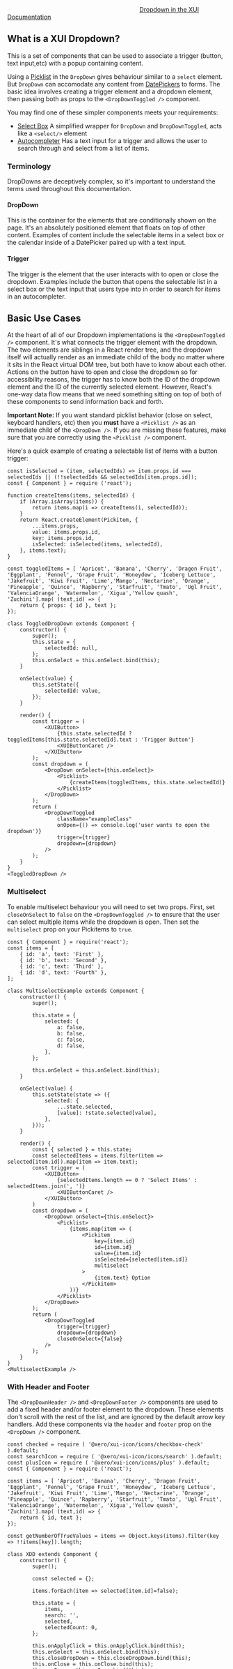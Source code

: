 <div class="xui-margin-vertical">
	<div>
		<svg focusable="false" class="xui-icon xui-icon-inline xui-icon-large xui-icon-color-blue"> <use xlink:href="#xui-icon-bookmark" role="presentation"/></svg>
		<span><a href="../section-dropdowns.html#dropdowns">Dropdown in the XUI Documentation</a></span>
	</div>
</div>

## What is a XUI Dropdown?

This is a set of components that can be used to associate a trigger (button, text input,etc) with a popup containing content.

Using a [Picklist](#picklist) in the `DropDown` gives behaviour similar to a `select` element. But `DropDown` can accomodate any content from [DatePickers](#datepicker) to forms. The basic idea involves creating a trigger element and a dropdown element, then passing both as props to the `<DropDownToggled />` component.

You may find one of these simpler components meets your requirements:

* [Select Box](#select-box) A simplified wrapper for `DropDown` and `DropDownToggled`, acts like a `<select/>` element
* [Autocompleter](#autocompleter) Has a text input for a trigger and allows the user to search through and select from a list of items.

### Terminology

DropDowns are deceptively complex, so it's important to understand the terms used throughout this documentation.

#### DropDown

This is the container for the elements that are conditionally shown on the page. It's an absolutely positioned element that floats on top of other content.  Examples of content include the selectable items in a select box or the calendar inside of a DatePicker paired up with a text input.

#### Trigger

The trigger is the element that the user interacts with to open or close the dropdown. Examples include the button that opens the selectable list in a select box or the text input that users type into in order to search for items in an autocompleter.

## Basic Use Cases

At the heart of all of our Dropdown implementations is the `<DropDownToggled />` component. It's what connects the trigger element with the dropdown.  The two elements are siblings in a React render tree, and the dropdown itself will actually render as an immediate child of the body no matter where it sits in the React virtual DOM tree, but both have to know about each other.  Actions on the button have to open and close the dropdown so for accessibility reasons, the trigger has to know both the ID of the dropdown element and the ID of the currently selected element.  However, React's one-way data flow means that we need something sitting on top of both of these components to send information back and forth.

**Important Note:**
If you want standard picklist behavior (close on select, keyboard handlers, etc) then you **must** have a `<Picklist />` as an immediate child of the `<DropDown />`.  If you are missing these features, make sure that you are correctly using the `<Picklist />` component.

Here's a quick example of creating a selectable list of items with a button trigger:

```
const isSelected = (item, selectedIds) => item.props.id === selectedIds || (!!selectedIds && selectedIds[item.props.id]);
const { Component } = require ('react');

function createItems(items, selectedId) {
	if (Array.isArray(items)) {
		return items.map(i => createItems(i, selectedId));
	}
	return React.createElement(Pickitem, {
		...items.props,
		value: items.props.id,
		key: items.props.id,
		isSelected: isSelected(items, selectedId),
	}, items.text);
}

const toggledItems = [ 'Apricot', 'Banana', 'Cherry', 'Dragon Fruit', 'Eggplant', 'Fennel', 'Grape Fruit', 'Honeydew', 'Iceberg Lettuce', 'Jakefruit', 'Kiwi Fruit', 'Lime','Mango', 'Nectarine', 'Orange', 'Pineapple', 'Quince', 'Rapberry', 'Starfruit', 'Tmato', 'Ugl Fruit', 'ValenciaOrange', 'Watermelon', 'Xigua','Yellow quash', 'Zuchini'].map( (text,id) => {
	return { props: { id }, text };
});

class ToggledDropDown extends Component {
	constructor() {
		super();
		this.state = {
			selectedId: null,
		};
		this.onSelect = this.onSelect.bind(this);
	}

	onSelect(value) {
		this.setState({
			selectedId: value,
		});
	}

	render() {
		const trigger = (
			<XUIButton>
				{this.state.selectedId ? toggledItems[this.state.selectedId].text : 'Trigger Button'}
				<XUIButtonCaret />
			</XUIButton>
		);
		const dropdown = (
			<DropDown onSelect={this.onSelect}>
				<Picklist>
					{createItems(toggledItems, this.state.selectedId)}
				</Picklist>
			</DropDown>
		);
		return (
			<DropDownToggled
				className="exampleClass"
				onOpen={() => console.log('user wants to open the dropdown')}
				trigger={trigger}
				dropdown={dropdown}
			/>
		);
	}
}
<ToggledDropDown />
```

### Multiselect
To enable multiselect behaviour you will need to set two props.  First, set `closeOnSelect` to `false` on the `<DropDownToggled />` to ensure that the user can select multiple items while the dropdown is open. Then set the `multiselect` prop on your Pickitems to `true`.

```
const { Component } = require('react');
const items = [
	{ id: 'a', text: 'First' },
	{ id: 'b', text: 'Second' },
	{ id: 'c', text: 'Third' },
	{ id: 'd', text: 'Fourth' },
];

class MultiselectExample extends Component {
	constructor() {
		super();

		this.state = {
			selected: {
				a: false,
				b: false,
				c: false,
				d: false,
			},
		};

		this.onSelect = this.onSelect.bind(this);
	}

	onSelect(value) {
		this.setState(state => ({
			selected: {
				...state.selected,
				[value]: !state.selected[value],
			},
		}));
	}

	render() {
		const { selected } = this.state;
		const selectedItems = items.filter(item => selected[item.id]).map(item => item.text);
		const trigger = (
			<XUIButton>
				{selectedItems.length == 0 ? 'Select Items' : selectedItems.join(', ')}
				<XUIButtonCaret />
			</XUIButton>
		)
		const dropdown = (
			<DropDown onSelect={this.onSelect}>
				<Picklist>
					{items.map(item => (
						<Pickitem
							key={item.id}
							id={item.id}
							value={item.id}
							isSelected={selected[item.id]}
							multiselect
						>
							{item.text} Option
						</Pickitem>
					))}
				</Picklist>
			</DropDown>
		);
		return (
			<DropDownToggled
				trigger={trigger}
				dropdown={dropdown}
				closeOnSelect={false}
			/>
		);
	}
}
<MultiselectExample />
```


### With Header and Footer

The `<DropDownHeader />` and `<DropDownFooter />` components are used to add a fixed header and/or footer element to the dropdown.  These elements don't scroll with the rest of the list, and are ignored by the default arrow key handlers.  Add these components via the `header` and `footer` prop on the `<DropDown />` component.

```
const checked = require ( '@xero/xui-icon/icons/checkbox-check' ).default;
const searchIcon = require ( '@xero/xui-icon/icons/search' ).default;
const plusIcon = require ( '@xero/xui-icon/icons/plus' ).default;
const { Component } = require ('react');

const items = [ 'Apricot', 'Banana', 'Cherry', 'Dragon Fruit', 'Eggplant', 'Fennel', 'Grape Fruit', 'Honeydew', 'Iceberg Lettuce', 'Jakefruit', 'Kiwi Fruit', 'Lime','Mango', 'Nectarine', 'Orange', 'Pineapple', 'Quince', 'Rapberry', 'Starfruit', 'Tmato', 'Ugl Fruit', 'ValenciaOrange', 'Watermelon', 'Xigua','Yellow quash', 'Zuchini'].map( (text,id) => {
	return { id, text };
});

const getNumberOfTrueValues = items => Object.keys(items).filter(key => !!items[key]).length;

class XDD extends Component {
	constructor() {
		super();

		const selected = {};

		items.forEach(item => selected[item.id]=false);

		this.state = {
			items,
			search: '',
			selected,
			selectedCount: 0,
		};

		this.onApplyClick = this.onApplyClick.bind(this);
		this.onSelect = this.onSelect.bind(this);
		this.closeDropDown = this.closeDropDown.bind(this);
		this.onClose = this.onClose.bind(this);
		this.onOpen = this.onOpen.bind(this);
		this.onSearch = this.onSearch.bind(this);
		this.onSearchKeyDown = this.onSearchKeyDown.bind(this);
	}

	onSearch(event) {
		const val = event.target.value;
		this.setState({
			search: val,
			items: items.filter(item => item.text.toLowerCase().indexOf(val.toLowerCase()) > -1),
		});
	}

	onSearchKeyDown(event) {
		// Allow users to type spaces without selecting
		if (event.keyCode !== 32) {
			this.dropdown.onKeyDown(event);
		}
	}

	onSelect(value) {
		this.setState(state => ({
			selected: {
				...state.selected,
				[value]: !state.selected[value],
			},
		}));
	}

	closeDropDown() {
		this.ddt.closeDropDown();
	}

	onApplyClick() {
		this.setState(state => ({
			selectedCount: getNumberOfTrueValues(state.selected),
			previousSelected: null
		}));
		this.closeDropDown();
	}

	onClose() {
		this.setState(state => {
			const newSelected = state.previousSelected != null ? state.previousSelected : state.selected;
			return {
				selected: newSelected,
				previousSelected: null,
				selectedCount: getNumberOfTrueValues(newSelected)
			};
		});
	}

	onOpen() {
		this.setState(state => ({
			previousSelected: state.selected
		}))
	}

	render() {
		const { items, search } = this.state;
		const dropdownHeader = (
			<DropDownHeader
				title="Select Fruit"
				onSecondaryButtonClick={this.closeDropDown}
				onPrimaryButtonClick={this.onApplyClick}
				primaryButtonContent="Apply"
				secondaryButtonContent="Cancel"
			>
				<XUIInput
					ref={c => this.searchComponent = c}
					className="xui-input-borderless xui-input-borderless-solid"
					containerClassName="xui-inputwrapper-borderless xui-u-fullwidth"
					onKeyDown={this.onSearchKeyDown}
					value={this.search}
					onChange={this.onSearch}
					iconAttributes={{
						path: searchIcon,
						position: 'left',
					}}
					inputAttributes={{
						type: 'search',
						placeholder: 'Search box',
					}}
					hasClearButton
				/>
			</DropDownHeader>
		);

		const dropdownFooter = (
			<DropDownFooter>
				<Picklist>
					<Pickitem id="footerAction">
						<span>
							<XUIIcon
								inline
								path={plusIcon}
								className="xui-margin-right-xsmall"
							/>
							Add New Fruit
							</span>
					</Pickitem>
				</Picklist>
			</DropDownFooter>
		);

		const trigger = (
			<XUIButton>
				{this.state.selectedCount > 0 ? `${this.state.selectedCount} items selected` : 'Toggle Button'}
				<XUIButtonCaret />
			</XUIButton>
		);
		const dropdown = (
			<DropDown
				ref={c => this.dropdown = c}
				onSelect={this.onSelect}
				header={dropdownHeader}
				footer={dropdownFooter}
				size="large"
				hasKeyboardEvents={false}
				fixedWidth
			>
				<Picklist>
					{items.map(item => (
						<Pickitem
							key={item.id}
							id={item.id}
							value={item.id}
							isSelected={this.state.selected[item.id]}
							multiselect
						>
							{item.text}
						</Pickitem>
					))}
				</Picklist>
			</DropDown>
		);
		return (
			<DropDownToggled
				ref={c => this.ddt = c}
				onOpenAnimationEnd={() => this.searchComponent.focus()}
				trigger={trigger}
				dropdown={dropdown}
				closeOnSelect={false}
				onClose={this.onClose}
				onOpen={this.onOpen}
			/>
		);
	}
}
<XDD />
```

## Common Use Cases

The DropDown's API had to have default behavior, and the Picklist use case was chosen to be that default. However, the API is very configurable to allow consumers to handle almost any use case.  These are some examples of relatively common use cases.

### DropDown with DatePicker

While the `<DropDown />` API is optimized for the `<Picklist />` use case, it can contain any element.

```
const XUIDatePicker = require('./datepicker').default;
const XUIButton = require('./button').default;

const today = new Date();
const months = ['Jan', 'Feb', 'March', 'Apr', 'May', 'June', 'July', 'Aug', 'Sep', 'Oct', 'Nov', 'Dec'];

const formatDate = date => `${date.getDate()} ${months[date.getMonth()]} ${date.getFullYear()}`;

class SimpleDropDownDatePicker extends React.Component {
	constructor() {
		super();

		this.state = {
			selectedDate: null,
			currentMonth: new Date(),
		};

		this.onSelectDate = this.onSelectDate.bind(this);
		this.focusDatePicker = this.focusDatePicker.bind(this);
	}

	focusDatePicker() {
		this.datepicker.focus();
	}

	onSelectDate(day) {
		this.setState({
			selectedDate: day,
			currentMonth: day,
		});
		this.ddt.closeDropDown();
	}

  render() {
		const { currentMonth, selectedDate } = this.state;
		const dropdown = (
			<DropDown>
				<XUIDatePicker
					ref={c => this.datepicker = c}
					displayedMonth={currentMonth}
					onSelectDate={this.onSelectDate}
					selectedDate={selectedDate}
				/>
			</DropDown>
		);
		const trigger = (
			<XUIButton>
				{selectedDate == null ? 'Select a date' : formatDate(selectedDate)}
			</XUIButton>
		);
    return (
      <DropDownToggled
				ref={c => this.ddt = c}
				trigger={trigger}
				dropdown={dropdown}
				closeOnTab={false}
				restrictToViewPort={false}
				onOpenAnimationEnd={this.focusDatePicker}
			/>
    );
  }
}
<SimpleDropDownDatePicker />
```

Since this example is no longer using the dropdown for the optimized use case, there are certain user interactions that need to be handled manually.

**First, the `restrictToViewPort` prop of `<DropDownToggled />` is set to `false`** to ensure that the user is never required to scroll the contents of the date picker.  Scrolling is fine for lists, but scrolling a date picker is a cumbersome user experience.  This does mean that the date picker might hang off the edge of the screen or slightly cover the button, but this is prerrable to having to scroll inside of the dropdown.

**The `<DropDown />` component is also not able to focus the datepicker automatically.**  Since the date picker has to receive focus in order to handle keyboard events, it's essential that focus is moved. To accomplish this, call `XUIDatePicker.focus` once the `<DropDown />` is positioned and visible by passing it as a callback to the `onOpenAnimationEnd` prop of `<DropDownToggled />` instead of the `onOpen` prop.  `onOpen` is called as soon as the user takes an action to open the dropdown, so the date picker isn't able to receive focus yet.

**Keyboard users also need to use the tab key to navigate** to the next/previous month buttons or the selects controlling the month and year.  However, the dropdown will close when the user hits the tab key by default.  To prevent this, set the `closeOnTab` prop to false on `<DropDownToggled />`.

**Lastly, the dropdown must be manually closed when the user has selected a date.**  The `XUIDatePicker.onSelectDate` callback is used to set state and call `DropDownToggled.closeDropDown`.

### DropDown with Text Input Trigger

It is highly recommended that you use the [Autocompleter](#autocompleter) to implement this pattern if it fits your use case.  It handles theses customizations by default.

By default, the DropDown handles keyboard events for you because focus is actually placed on the DropDown's DOM node.  In many situations, that may not be desirable.  One common use case is where the trigger is actually a text input, since the user generally wants to be able to type in the text box.

```
require('array.prototype.find').shim();
const debounce = require('lodash.debounce');
const { Component } = require('react');
const { boldMatch, decorateSubStr, EmptyState } = require('./autocompleter');

const items = [ 'Apricot', 'Banana', 'Cherry', 'Dragon Fruit', 'Eggplant', 'Fennel', 'Grape Fruit', 'Honeydew', 'Iceberg Lettuce', 'Jakefruit', 'Kiwi Fruit', 'Lime','Mango', 'Nectarine', 'Orange', 'Pineapple', 'Quince', 'Rapberry', 'Starfruit', 'Tmato', 'Ugl Fruit', 'ValenciaOrange', 'Watermelon', 'Xigua','Yellow quash', 'Zuchini'].map((text, id) => {
	return { id, text };
});

class InputTriggerExample extends Component {
	constructor() {
		super();

		this.state = {
			inputValue: '',
			selectedId: null,
		};

		this.onInputChange = this.onInputChange.bind(this);
		this.onInputKeyDown = this.onInputKeyDown.bind(this);
		this.onSelect = this.onSelect.bind(this);
	}

	onInputChange(event) {
		this.setState({
			inputValue: event.target.value,
		});
	}

	onInputKeyDown(event) {
		if (this.ddt.isDropDownOpen() && this.dropdown != null) {
			this.dropdown.onKeyDown(event);
		} else {
			this.ddt.openDropDown();
		}
	}

	onSelect(value) {
		this.setState({
			inputValue: items.find(item => item.id === value).text,
			selectedId: value,
		});
	}

	render() {
		const { selectedId, inputValue } = this.state;
		const trigger = (
			<XUIInput
				inputAttributes={{
					placeholder: 'Type Here',
					value: inputValue,
					onInput: this.onInputChange,
					onKeyDown: this.onInputKeyDown,
				}}
			/>
		);

		let visibleItems;
		if (inputValue === '' || (selectedId != null && items[selectedId].text === inputValue)) {
			visibleItems = items;
		} else {
			const matcher = new RegExp(inputValue, 'i');
			visibleItems = items.filter(item => matcher.test(item.text));
		}
		let pickItems;
		if (visibleItems.length === 0) {
			pickItems = <EmptyState id="noItems">No Fruit Found</EmptyState>;
		} else {
			pickItems = visibleItems.map(item => (
				<Pickitem
					key={item.id}
					id={item.id}
					value={item.id}
					isSelected={selectedId === item.id}
				>
					<span>{decorateSubStr(item.text, inputValue, boldMatch)}</span>
				</Pickitem>
			));
		}

		const dropdown = (
			<DropDown
				ref={c => this.dropdown = c}
				hasKeyboardEvents={false}
				restrictFocus={false}
				onSelect={this.onSelect}
			>
				<Picklist>
					{pickItems}
				</Picklist>
			</DropDown>
		);

		return (
			<DropDownToggled
				ref={c => this.ddt = c}
				trigger={trigger}
				dropdown={dropdown}
				triggerClickAction="none"
			/>
		);
	}
}

<InputTriggerExample />
```

The above example illustrates how several props can be used to achieve your desired UX.

**`DropDownToggled.triggerClickAction` determines what happens when the user clicks on the trigger.**  By default, we toggle the dropdown's open state, but you can turn this off with "none" or use "open" to always open.

**If you want the focus to remain on the trigger once the dropdown is open**, you have to set the `DropDown.hasKeyboardEvents` and `DropDown.restrictFocus` props to `false` to ensure that focus does not shift to the dropdown.

**However, the combination of setting those props means that the dropdown no longer automatically opens.**  If you choose to go this route, you'll now need to manually open the dropdown by calling the `DropDownToggled.openDropDown` API.  The example above just does it on any keypress in the input, but this is not required, and the dropdown can be opened at any time.

**While this opens the dropdown, the arrow keys, escape key, etc no longer allow the user to navigate the dropdown.** The `DropDown.onKeyDown` API is a public API for this very reason.  Simply pass the keydown event to the DropDown and all normal keyboard handlers will take effect without moving focus from your trigger node.  Calling the public API is the equivalent of simulating a keydown event on the DropDown, so you get the same behavior as if the keydown did happen on the dropdown.

### (BETA) NestedDropDown Example

**Note:** This component is still considered beta, and it's API may change before it is officially released.

The `<NestedDropDown />` component is designed as a `<DropDown />` replacement that allows consumers to implement small, multi-step flows inside of a triggered dropdown.  A quick example would be allowing the user to choose between some convenience dates and a fixed custom date like below.

```
require('array.prototype.find').shim();
const NestedDropDown = require('./components/dropdown/NestedDropDown').default;
const DropDownPanel = require('./components/dropdown/DropDownPanel').default;
const XUIButton = require('./button').default;
const XUIDatePicker = require('./datepicker').default;
const Picklist = require('./picklist').default;
const { Pickitem } = require('./picklist');
const { Component } = require('react');

const months = ['Jan', 'Feb', 'March', 'Apr', 'May', 'June', 'July', 'Aug', 'Sep', 'Oct', 'Nov', 'Dec'];
const formatDate = date => `${date.getDate()} ${months[date.getMonth()]} ${date.getFullYear()}`;

function getToday() {
	const today = new Date();
	today.setUTCHours(0);
	today.setUTCMinutes(0);
	today.setUTCSeconds(0);
	today.setUTCMilliseconds(0);
	return today;
}

const convenienceDates = [
	{
		id: 'week',
		text: 'Next Week',
		getDate: () => {
			const today = getToday();
			today.setDate(today.getDate() + 7);
			return today;
		}
	},
	{
		id: 'month',
		text: 'Next Month',
		getDate: () => {
			const today = getToday();
			const targetDate = today.getDate();
			today.setMonth(today.getMonth() + 1);
			if (today.getMonth() !== targetDate) {
				today.setDate(targetDate);
				today.setMonth(today.getMonth() - 1);
			}
			return today;
		}
	},
];

class NestedExample extends Component {
	constructor() {
		super();

		this.state = {
			activePanel: 'convenienceDates',
			currentMonth: new Date(),
			selectedConvenienceDate: null,
			selectedDate: null,
		};
		this.datepickerRefFn = c => this.datepicker = c;
		this.ddtRefFn = c => this.ddt = c;

		this.closeDropDown = this.closeDropDown.bind(this);
		this.focusDatePicker = this.focusDatePicker.bind(this);
		this.showConvenienceDates = this.showConvenienceDates.bind(this);
		this.showMonth = this.showMonth.bind(this);
		this.selectConvenienceDate = this.selectConvenienceDate.bind(this);
		this.selectDate = this.selectDate.bind(this);
	}

	closeDropDown() {
		this.ddt.closeDropDown();
	}

	focusDatePicker() {
		if (this.state.activePanel === 'customDate') {
			this.datepicker.focus();
		}
	}

	showConvenienceDates() {
		this.setState({
			activePanel: 'convenienceDates',
		});
	}

	showMonth(date) {
		this.setState({
			currentMonth: date,
		});
	}

	selectConvenienceDate(selectedCd) {
		if (selectedCd === 'custom') {
			this.setState({
				activePanel: 'customDate',
			});
		} else {
			const cd = convenienceDates.find(convenienceDate => convenienceDate.id === selectedCd);
			this.setState({
				selectedConvenienceDate: cd.id,
				selectedDate: cd.getDate(),
			});
			this.closeDropDown();
		}
	}

	selectDate(date) {
		this.setState({
			selectedConvenienceDate: 'custom',
			selectedDate: date,
		});
		this.closeDropDown();
	}

	render() {
		const { activePanel, selectedDate } = this.state;
		let triggerText = 'Select a Date';
		if (selectedDate != null) {
			triggerText = formatDate(selectedDate);
		}

		const trigger = (
			<XUIButton>
				{triggerText} <XUIButtonCaret />
			</XUIButton>
		);

		const dropdownFooter = (
			<DropDownFooter>
				<Picklist>
					<Pickitem
						id="custom"
						key="custom"
						onSelect={() => this.selectConvenienceDate('custom')}
					>
						Custom Date
					</Pickitem>
				</Picklist>
			</DropDownFooter>
		);

		const dropdown = (
			<NestedDropDown currentPanel={activePanel} onPanelChange={this.focusDatePicker} >
				<DropDownPanel panelId="convenienceDates" footer={dropdownFooter}>
					<Picklist>
						{convenienceDates.map(cd => (
							<Pickitem
								key={cd.id}
								id={cd.id}
								value={cd.id}
								isSelected={this.state.selectedConvenienceDate === cd.id}
								onSelect={this.selectConvenienceDate}
							>
								{cd.text}
							</Pickitem>
						))}
					</Picklist>
				</DropDownPanel>
				<DropDownPanel
					panelId="customDate"
					header={(
						<DropDownHeader
							title="Example Title"
							onBackButtonClick={this.showConvenienceDates}
							secondaryButtonContent="Cancel"
							onSecondaryButtonClick={this.closeDropDown}
						/>
					)}
				>
					<XUIDatePicker
						ref={this.datepickerRefFn}
						displayedMonth={this.state.currentMonth}
						selectedDate={this.state.selectedDate}
						onSelectDate={this.selectDate}
					/>
				</DropDownPanel>
			</NestedDropDown>
		);
		const isPicklist = activePanel !== 'customDate';
		return (
			<DropDownToggled
				ref={this.ddtRefFn}
				trigger={trigger}
				dropdown={dropdown}
				closeOnSelect={false}
				onClose={this.showConvenienceDates}
				closeOnTab={isPicklist}
				restrictFocus={isPicklist}
				restrictToViewPort={isPicklist}
			/>
		);
	}
}
<NestedExample />
```

As you can see, this example is a bit more involved than the other examples.  This is due to **handling state for switching between two different experiences inside of the same dropdown: A custom Picklist and a DatePicker.**  Each experience is wrapped in a `<DropDownPanel />` and both panels are wrapped in a `<NestedDropDown />` instead of a `<DropDown />`.  Each panel gets a `panelId`, the currently active panel's ID gets passed to the nested dropdown, and the implementing class keeps track of the currently active panel in state.

**Also note that the datepicker panel has a `<DropDownHeader />` as well.**  While this isn't strictly necessary, it's very useful to tell the user where they are in the work flow while providing an easy mechanism to go back a step.  The header's back button becomes visible when you pass in an `onBackButtonClick` callback to the header component.  In this case, the active panel is just switched back to the picklist panel.

Just like the dropdown, **the nested dropdown is also optimized for the picklist use case**.  This means some behavior will have to be either overridden or conditionally disabled through props and API calls.

**Since some items in the Picklist will result in the active panel switching**, pass in `closeOnSelect={false}` to prevent the dropdown from closing when the user selects "Custom Date", then manually call the `DropDownToggled.closeDropDown` API inside of the `onSelect` callback when appropriate.

When the picklist is shown, default behavior like closing the dropdown when the user hits the tab key, or restricting the dimensions of the dropdown so that its contents scroll instead of dropping off the screen are desirable. However, these experiences are actually quite detrimental when displaying a datepicker. **That's why these behaviors are turned off by default when the datepicker panel is visible.**

Lastly, when the **datepicker panel becomes active, we need to ensure that the datepicker has focus** so that keyboard users can actually select a date.  Since it's not possible set focus onto the DOM node until it's visible, the `focusDatePicker` method is passed to the `NestedDropDown.onPanelChange` callback.  It will fire after the panel has already switched, so the components and DOM nodes will actually be rendered and visible at this point.
